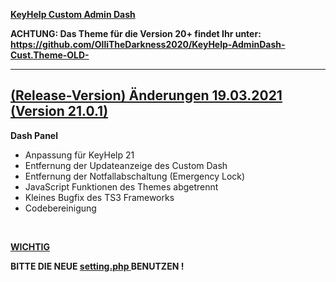 <u> <b> KeyHelp Custom Admin Dash </b> </u>

<b> ACHTUNG: Das Theme für die Version 20+ findet Ihr unter: https://github.com/OlliTheDarkness2020/KeyHelp-AdminDash-Cust.Theme-OLD- </b>

<hr>

<h2> <b> <u> (Release-Version) Änderungen 19.03.2021 (Version 21.0.1) </u> </b> </h2>

<b> Dash Panel </b>
<ul>
<li> Anpassung für KeyHelp 21 </li>

<li> Entfernung der Updateanzeige des Custom Dash </li>

<li> Entfernung der Notfallabschaltung (Emergency Lock) </li>

<li> JavaScript Funktionen des Themes abgetrennt </li>

<li> Kleines Bugfix des TS3 Frameworks </li>

<li> Codebereinigung </li>
</ul>

<br>

<b> <u> WICHTIG </u> </b>

<b> BITTE DIE NEUE <u> setting.php </u> BENUTZEN ! </b>
